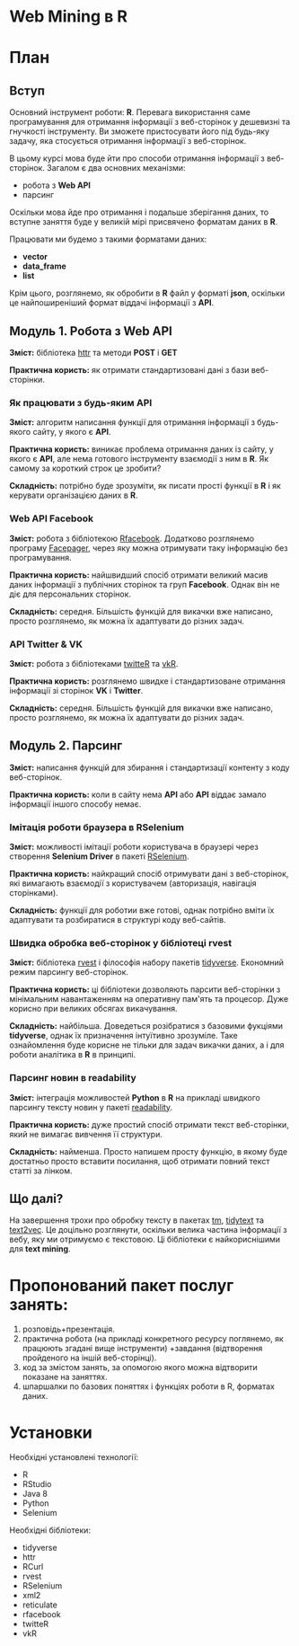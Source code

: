 Web Mining в R
================

План
====

Вступ
-----

Основний інструмент роботи: **R**. Перевага використання саме програмування для отримання інформації з веб-сторінок у дешевизні та гнучкості інструменту. Ви зможете пристосувати його під будь-яку задачу, яка стосується отримання інформації з веб-сторінок.

В цьому курсі мова буде йти про способи отримання інформації з веб-сторінок. Загалом є два основних механізми:

-   робота з **Web API**
-   парсинг

Оскільки мова йде про отримання і подальше зберігання даних, то вступне заняття буде у великій мірі присвячено форматам даних в **R**.

Працювати ми будемо з такими форматами даних:

-   **vector**
-   **data\_frame**
-   **list**

Крім цього, розглянемо, як обробити в **R** файл у форматі **json**, оскільки це найпоширеніший формат віддачі інформації з **API**.

Модуль 1. Робота з Web API
--------------------------

**Зміст:** бібліотека [httr](!https://github.com/r-lib/httr) та методи **POST** і **GET**

**Практична користь:** як отримати стандартизовані дані з бази веб-сторінки.

### Як працювати з будь-яким API

**Зміст:** алгоритм написання функції для отримання інформації з будь-якого сайту, у якого є **API**.

**Практична користь:** виникає проблема отримання даних із сайту, у якого є **API**, але нема готового інструменту взаємодії з ним в **R**. Як самому за короткий строк це зробити?

**Складність:** потрібно буде зрозуміти, як писати прості функції в **R** і як керувати організацією даних в **R**.

### Web API Facebook

**Зміст:** робота з бібліотекою [Rfacebook](!https://github.com/pablobarbera/Rfacebook). Додатково розглянемо програму [Facepager](https://github.com/strohne/Facepager/releases), через яку можна отримувати таку інформацію без програмування.

**Практична користь:** найшвидший спосіб отримати великий масив даних інформації з публічних сторінок та груп **Facebook**. Однак він не діє для персональних сторінок.

**Складність:** середня. Більшість функцій для викачки вже написано, просто розглянемо, як можна їх адаптувати до різних задач.

### API Twitter & VK

**Зміст:** робота з бібліотеками [twitteR](!https://cran.r-project.org/web/packages/twitteR/twitteR.pdf) та [vkR](!https://github.com/Dementiy/vkR).

**Практична користь:** розглянемо швидке і стандартизоване отримання інформації зі сторінок **VK** i **Twitter**.

**Складність:** середня. Більшість функцій для викачки вже написано, просто розглянемо, як можна їх адаптувати до різних задач.

Модуль 2. Парсинг
-----------------

**Зміст:** написання функцій для збирання і стандартизації контенту з коду веб-сторінок.

**Практична користь:** коли в сайту нема **API** або **API** віддає замало інформації іншого способу немає.

### Імітація роботи браузера в RSelenium

**Зміст:** можливості імітації роботи користувача в браузері через створення **Selenium Driver** в пакеті [RSelenium](!http://ropensci.github.io/RSelenium/).

**Практична користь:** найкращий спосіб отримувати дані з веб-сторінок, які вимагають взаємодії з користувачем (авторизація, навігація сторінками).

**Складність:** функції для роботии вже готові, однак потрібно вміти їх адаптувати та розбиратися в структурі коду веб-сайтів.

### Швидка обробка веб-сторінок у бібліотеці rvest

**Зміст:** бібліотека [rvest](!https://github.com/hadley/rvest) і філософія набору пакетів [tidyverse](!http://www.tidyverse.org/packages/). Економний режим парсингу веб-сторінок.

**Практична користь:** ці бібліотеки дозволяють парсити веб-сторінки з мінімальним навантаженням на оперативну пам'ять та процесор. Дуже корисно при великих обсягах викачування.

**Складність:** найбільша. Доведеться розібратися з базовими фукціями **tidyverse**, однак їх призначення інтуїтивно зрозуміле. Таке ознайомлення буде корисне не тільки для задач викачки даних, а і для роботи аналітика в **R** в принципі.

### Парсинг новин в readability

**Зміст:** інтеграція можливостей **Python** в **R** на прикладі швидкого парсингу тексту новин у пакеті [readability](!https://github.com/buriy/python-readability).

**Практична користь:** дуже простий спосіб отримати текст веб-сторінки, який не вимагає вивчення її структури.

**Складність:** найменша. Просто напишем просту функцію, в якому буде достатньо просто вставити посилання, щоб отримати повний текст статті за лінком.

Що далі?
--------

На завершення трохи про обробку тексту в пакетах [tm](!https://cran.r-project.org/web/packages/tm/vignettes/tm.pdf), [tidytext](!tidytextmining.com) та [text2vec](!http://text2vec.org/). Це доцільно розглянути, оскільки велика частина інформації з вебу, яку ми отримуємо є текстовою. Ці бібліотеки є найкориснішими для **text mining**.

Пропонований пакет послуг занять:
=================================

1.  розповідь+презентація.
2.  практична робота (на прикладі конкретного ресурсу поглянемо, як працюють згадані вище інструменти) +завдання (відтворення пройденого на іншій веб-сторінці).
3.  код за змістом занять, за опомогою якого можна відтворити показане на заняттях.
4.  шпаршалки по базових поняттях і функціях роботи в R, форматах даних.

Установки
=========

Необхідні установлені технології:

-   R
-   RStudio
-   Java 8
-   Python
-   Selenium

Необхідні бібліотеки:

-   tidyverse
-   httr
-   RCurl
-   rvest
-   RSelenium
-   xml2
-   reticulate
-   rfacebook
-   twitteR
-   vkR
